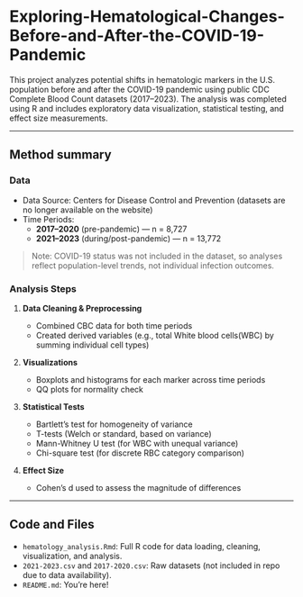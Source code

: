 # Exploring-Hematological-Changes-Before-and-After-the-COVID-19-Pandemic

This project analyzes potential shifts in hematologic markers in the U.S. population before and after the COVID-19 pandemic using public CDC Complete Blood Count datasets (2017–2023). The analysis was completed using R and includes exploratory data visualization, statistical testing, and effect size measurements.

---

## Method summary

### Data

- Data Source: Centers for Disease Control and Prevention (datasets are no longer available on the website)
- Time Periods:
  - **2017–2020** (pre-pandemic) — n = 8,727
  - **2021–2023** (during/post-pandemic) — n = 13,772

> Note: COVID-19 status was not included in the dataset, so analyses reflect population-level trends, not individual infection outcomes.

### Analysis Steps

1. **Data Cleaning & Preprocessing**
   - Combined CBC data for both time periods
   - Created derived variables (e.g., total White blood cells(WBC) by summing individual cell types)

2. **Visualizations**
   - Boxplots and histograms for each marker across time periods
   - QQ plots for normality check

3. **Statistical Tests**
   - Bartlett’s test for homogeneity of variance
   - T-tests (Welch or standard, based on variance)
   - Mann-Whitney U test (for WBC with unequal variance)
   - Chi-square test (for discrete RBC category comparison)

4. **Effect Size**
   - Cohen’s d used to assess the magnitude of differences

---

## Code and Files

- `hematology_analysis.Rmd`: Full R code for data loading, cleaning, visualization, and analysis.
- `2021-2023.csv` and `2017-2020.csv`: Raw datasets (not included in repo due to data availability).
- `README.md`: You’re here!

